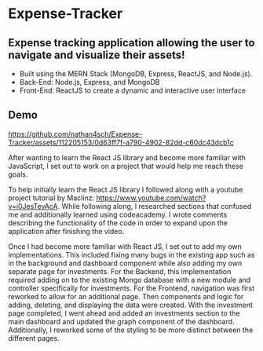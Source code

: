 # Expense-Tracker

## Expense tracking application allowing the user to navigate and visualize their assets!

* Built using the MERN Stack (MongoDB, Express, ReactJS, and Node.js).
* Back-End: Node.js, Express, and MongoDB
* Front-End: ReactJS to create a dynamic and interactive user interface

## Demo
https://github.com/nathan4sch/Expense-Tracker/assets/112205153/0d63ff7f-a790-4902-82dd-c60dc43dcb1c


After wanting to learn the React JS library and become more familiar with JavaScript, I set out to work on a project that would help me reach these goals. 

To help initially learn the React JS library I followed along with a youtube project tutorial by Maclinz: https://www.youtube.com/watch?v=i0JesTevAcA. While following along, I researched sections that confused me and additionally learned using codeacademy. I wrote comments describing the functionality of the code in order to expand upon the application after finishing the video.

Once I had become more familiar with React JS, I set out to add my own implementations. This included fixing many bugs in the existing app such as in the background and dashboard component while also adding my own separate page for investments. For the Backend, this implementation required adding on to the existing Mongo database with a new module and controller specifically for investments. For the Frontend, navigation was first reworked to allow for an additional page. Then components and logic for adding, deleting, and displaying the data were created. With the investment page completed, I went ahead and added an investments section to the main dashboard and updated the graph component of the dashboard. Additionally, I reworked some of the styling to be more distinct between the different pages.
